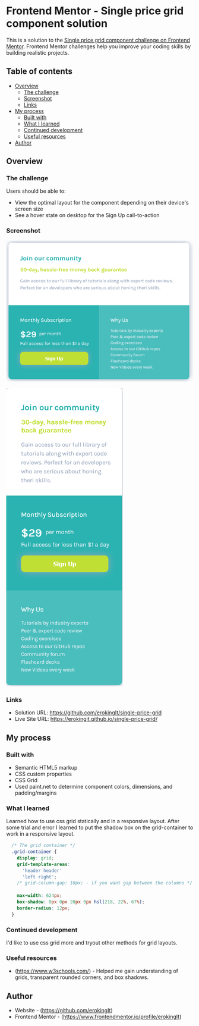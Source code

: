# Frontend Mentor - Single price grid component solution

This is a solution to the [Single price grid component challenge on Frontend Mentor](https://www.frontendmentor.io/challenges/single-price-grid-component-5ce41129d0ff452fec5abbbc). Frontend Mentor challenges help you improve your coding skills by building realistic projects. 

## Table of contents

- [Overview](#overview)
  - [The challenge](#the-challenge)
  - [Screenshot](#screenshot)
  - [Links](#links)
- [My process](#my-process)
  - [Built with](#built-with)
  - [What I learned](#what-i-learned)
  - [Continued development](#continued-development)
  - [Useful resources](#useful-resources)
- [Author](#author)

## Overview

### The challenge

Users should be able to:

- View the optimal layout for the component depending on their device's screen size
- See a hover state on desktop for the Sign Up call-to-action

### Screenshot

![](./images/Screenshot_Desktop.png)

![](./images/Screenshot_mobile.png)

### Links

- Solution URL: https://github.com/erokingIt/single-price-grid
- Live Site URL: https://erokingit.github.io/single-price-grid/

## My process

### Built with

- Semantic HTML5 markup
- CSS custom properties
- CSS Grid
- Used paint.net to determine component colors, dimensions, and padding/margins

### What I learned

Learned how to use css grid statically and in a responsive layout. 
After some trial and error I learned to put the shadow box on the grid-container to work in a responsive layout.

```css
  /* The grid container */
  .grid-container {
    display: grid;
    grid-template-areas: 
      'header header' 
      'left right';
    /* grid-column-gap: 10px; - if you want gap between the columns */
    
    max-width: 624px;
    box-shadow: 0px 0px 20px 0px hsl(218, 22%, 67%);
    border-radius: 12px;
  }
```

### Continued development

I'd like to use css grid more and tryout other methods for grid layouts.

### Useful resources

- (https://www.w3schools.com/) - Helped me gain understanding of grids, transparent rounded corners, and box shadows.

## Author

- Website - (https://github.com/erokingIt)
- Frontend Mentor - (https://www.frontendmentor.io/profile/erokingIt)
